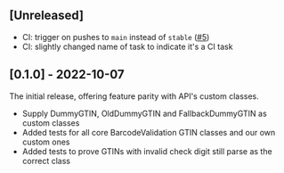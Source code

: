## [Unreleased]

- CI: trigger on pushes to `main` instead of `stable` ([#5](https://github.com/q-m/questionmark-barcodes/issues/5))
- CI: slightly changed name of task to indicate it's a CI task

## [0.1.0] - 2022-10-07

The initial release, offering feature parity with API's custom classes.

- Supply DummyGTIN, OldDummyGTIN and FallbackDummyGTIN as custom classes
- Added tests for all core BarcodeValidation GTIN classes and our own custom ones
- Added tests to prove GTINs with invalid check digit still parse as the correct class
